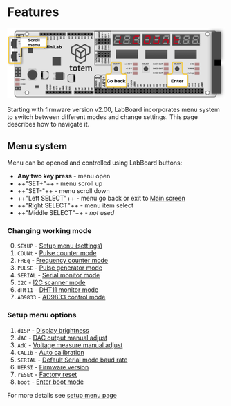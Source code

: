 # Features

![Mini Lab LabBoard menu](/assets/images/mini-lab/labboard-menu.png)

Starting with firmware version v2.00, LabBoard incorporates menu system to switch between different modes and change settings. This page describes how to navigate it.

## Menu system

Menu can be opened and controlled using LabBoard buttons:

- **Any two key press** - menu open  
- ++"SET\+"++ - menu scroll up  
- ++"SET\-"++ - menu scroll down  
- ++"Left SELECT"++ - menu go back or exit to [Main screen](/labboard/main-screen/)  
- ++"Right SELECT"++ - menu item select  
- ++"Middle SELECT"++ - _not used_  

### Changing working mode

<ol start=0>
<li><code>SEtUP</code> - <a href="setup/">Setup menu (settings)</a></li>
<li><code>COUNt</code> - <a href="pulse-counter/">Pulse counter mode</a></li>
<li><code>FREq</code> - <a href="frequency-counter/">Frequency counter mode</a></li>
<li><code>PULSE</code> - <a href="pulse-generator/">Pulse generator mode</a></li>
<li><code>SERIAL</code> - <a href="serial-monitor/">Serial monitor mode</a></li>
<li><code>I2C</code> - <a href="i2c-scanner/">I2C scanner mode</a></li>
<li><code>dHt11</code> - <a href="dht11-monitor/">DHT11 monitor mode</a></li>
<li><code>AD9833</code> - <a href="ad9833-control/">AD9833 control mode</a></li>
</ol>

### Setup menu options

1. `dISP` - [Display brightness](setup/#display)
1. `dAC` - [DAC output manual adjust](setup/#dac-offset)
1. `AdC` - [Voltage measure manual adjust](setup/#adc-offset)
1. `CALIb` - [Auto calibration](setup/#calibration)
1. `SERIAL` - [Default Serial mode baud rate](setup/#serial)
1. `UERSI` - [Firmware version](setup/#firmware)
1. `rESEt` - [Factory reset](setup/#reset)
1. `boot` - [Enter boot mode](setup/#boot)

For more details see [setup menu page](setup/)
